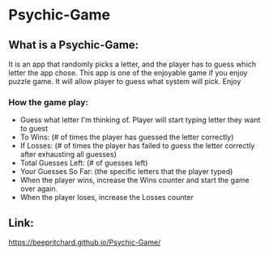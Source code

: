 # Psychic-Game
## What is a Psychic-Game:

It is an app that randomly picks a letter, and the player has to guess which letter the app chose. 
This app is one of the enjoyable game if you enjoy puzzle game. It will allow player to guess what system will pick. Enjoy

### How the game play:
- Guess what letter I'm thinking of. Player will start typing letter they want to guest
- To Wins: (# of times the player has guessed the letter correctly)
- If Losses: (# of times the player has failed to guess the letter correctly after exhausting all guesses)
- Total Guesses Left: (# of guesses left)
- Your Guesses So Far: (the specific letters that the player typed)
- When the player wins, increase the Wins counter and start the game over again.
- When the player loses, increase the Losses counter 
## Link:
https://beepritchard.github.io/Psychic-Game/
